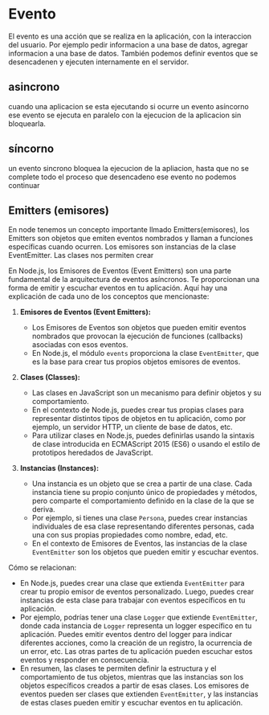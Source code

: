 # Evento

El evento es una acción que se realiza
en la aplicación, con la interaccion
del usuario. Por ejemplo pedir
informacion a una base de datos,
agregar informacion a una base de datos.
También podemos definir eventos que se
desencadenen y ejecuten internamente
en el servidor.

## asincrono

cuando una aplicacion se esta ejecutando
si ocurre un evento asíncorno ese evento
se ejecuta en paralelo con la ejecucion de
la aplicacion sin bloquearla.

## síncorno

un evento sincrono bloquea la ejecucion de
la apliacion, hasta que no se complete todo
el proceso que desencadeno ese evento
no podemos continuar

## Emitters (emisores)

En node tenemos un concepto importante llmado
Emitters(emisores), los Emitters son objetos
que emiten eventos nombrados y llaman a funciones
específicas cuando ocurren. Los emisores
son instancias de la clase EventEmitter.
Las clases nos permiten crear

En Node.js, los Emisores de Eventos (Event Emitters) son una parte fundamental de la arquitectura de eventos asíncronos. Te proporcionan una forma de emitir y escuchar eventos en tu aplicación. Aquí hay una explicación de cada uno de los conceptos que mencionaste:

1. **Emisores de Eventos (Event Emitters):**
   - Los Emisores de Eventos son objetos que pueden emitir eventos nombrados que provocan la ejecución de funciones (callbacks) asociadas con esos eventos.
   - En Node.js, el módulo `events` proporciona la clase `EventEmitter`, que es la base para crear tus propios objetos emisores de eventos.

2. **Clases (Classes):**
   - Las clases en JavaScript son un mecanismo para definir objetos y su comportamiento.
   - En el contexto de Node.js, puedes crear tus propias clases para representar distintos tipos de objetos en tu aplicación, como por ejemplo, un servidor HTTP, un cliente de base de datos, etc.
   - Para utilizar clases en Node.js, puedes definirlas usando la sintaxis de clase introducida en ECMAScript 2015 (ES6) o usando el estilo de prototipos heredados de JavaScript.

3. **Instancias (Instances):**
   - Una instancia es un objeto que se crea a partir de una clase. Cada instancia tiene su propio conjunto único de propiedades y métodos, pero comparte el comportamiento definido en la clase de la que se deriva.
   - Por ejemplo, si tienes una clase `Persona`, puedes crear instancias individuales de esa clase representando diferentes personas, cada una con sus propias propiedades como nombre, edad, etc.
   - En el contexto de Emisores de Eventos, las instancias de la clase `EventEmitter` son los objetos que pueden emitir y escuchar eventos.

Cómo se relacionan:
- En Node.js, puedes crear una clase que extienda `EventEmitter` para crear tu propio emisor de eventos personalizado. Luego, puedes crear instancias de esta clase para trabajar con eventos específicos en tu aplicación.
- Por ejemplo, podrías tener una clase `Logger` que extiende `EventEmitter`, donde cada instancia de `Logger` representa un logger específico en tu aplicación. Puedes emitir eventos dentro del logger para indicar diferentes acciones, como la creación de un registro, la ocurrencia de un error, etc. Las otras partes de tu aplicación pueden escuchar estos eventos y responder en consecuencia.
- En resumen, las clases te permiten definir la estructura y el comportamiento de tus objetos, mientras que las instancias son los objetos específicos creados a partir de esas clases. Los emisores de eventos pueden ser clases que extienden `EventEmitter`, y las instancias de estas clases pueden emitir y escuchar eventos en tu aplicación.